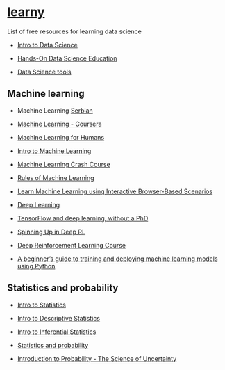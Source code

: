 # [learny](../)

List of free resources for learning data science

- [Intro to Data Science](https://www.udacity.com/course/intro-to-data-science--ud359)

- [Hands-On Data Science Education](https://www.kaggle.com/learn/overview)

- [Data Science tools](https://www.codecademy.com/beta-catalog/subject/data-science)

## Machine learning

- Machine Learning [Serbian](http://ml.matf.bg.ac.rs/readings/ml.pdf)

- [Machine Learning - Coursera](https://www.coursera.org/learn/machine-learning)

- [Machine Learning for Humans](https://medium.com/machine-learning-for-humans/why-machine-learning-matters-6164faf1df12)

- [Intro to Machine Learning](https://classroom.udacity.com/courses/ud120)

- [Machine Learning Crash Course](https://developers.google.com/machine-learning/crash-course/)

- [Rules of Machine Learning](https://developers.google.com/machine-learning/guides/rules-of-ml/)

- [Learn Machine Learning using Interactive Browser-Based Scenarios](https://www.katacoda.com/courses/machine-learning)

- [Deep Learning](https://www.udacity.com/course/deep-learning--ud730)

- [TensorFlow and deep learning, without a PhD](https://codelabs.developers.google.com/codelabs/cloud-tensorflow-mnist/#0)

- [Spinning Up in Deep RL](http://spinningup.openai.com/en/latest/)

- [Deep Reinforcement Learning Course](https://simoninithomas.github.io/Deep_reinforcement_learning_Course/)

- [A beginner’s guide to training and deploying machine learning models using Python](https://medium.freecodecamp.org/a-beginners-guide-to-training-and-deploying-machine-learning-models-using-python-48a313502e5a)

## Statistics and probability

- [Intro to Statistics](https://www.udacity.com/course/intro-to-statistics--st101)

- [Intro to Descriptive Statistics](https://www.udacity.com/course/intro-to-descriptive-statistics--ud827)

- [Intro to Inferential Statistics](https://www.udacity.com/course/intro-to-inferential-statistics--ud201)

- [Statistics and probability](https://www.khanacademy.org/math/statistics-probability)

- [Introduction to Probability - The Science of Uncertainty](https://www.edx.org/course/introduction-probability-science-mitx-6-041x-2)
